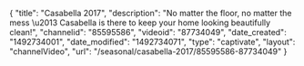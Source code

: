 {
    "title": "Casabella 2017",
    "description": "No matter the floor, no matter the mess \u2013 Casabella is there to keep your home looking beautifully clean!",
    "channelid": "85595586",
    "videoid": "87734049",
    "date_created": "1492734001",
    "date_modified": "1492734071",
    "type": "captivate",
    "layout": "channelVideo",
    "url": "\/seasonal\/casabella-2017\/85595586-87734049"
}